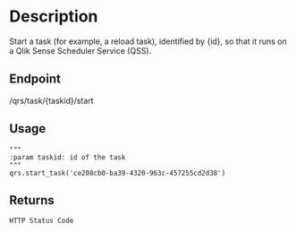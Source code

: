 # Description
Start a task (for example, a reload task), identified by {id}, so that it runs on a Qlik                                                               Sense Scheduler Service (QSS).
        

## Endpoint
/qrs/task/{taskid}/start

## Usage
```
"""
:param taskid: id of the task
"""
qrs.start_task('ce208cb0-ba39-4320-963c-457255cd2d38')
```
## Returns
```
HTTP Status Code
```
